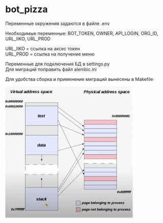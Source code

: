# bot_pizza

Переменные окружения задаются в файле .env

Необходимые переменные: BOT_TOKEN, OWNER, API_LOGIN, ORG_ID, URL_IIKO, URL_PROD


URL_IIKO = ссылка на аксес токен <br>
URL_PROD = ссылка на получение меню <br>


Переменные для подключения БД в settings.py <br>
Для миграций поправить файл alembic.ini <br>

Для удобства сборка и применение миграций вынесены в Makefile <br>

<img alt="video" width="400px"  align="center" src="https://github.com/ilnrzakirov/malloc/blob/master/%D0%A1%D0%BD%D0%B8%D0%BC%D0%BE%D0%BA%20%D1%8D%D0%BA%D1%80%D0%B0%D0%BD%D0%B0%202022-12-09%20%D0%B2%2018.15.20.png"> 
